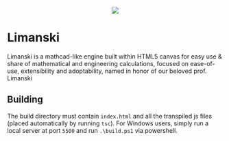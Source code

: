 <p align="center">
  <img src="https://github.com/user-attachments/assets/74c8d688-2609-40bc-bb2e-02314c0685ac" />
</p>

#  Limanski
Limanski is a mathcad-like engine built within HTML5 canvas for easy use & share of mathematical and engineering calculations, focused on ease-of-use, extensibility and adoptability, named in honor of our beloved prof. Limanski

## Building
The build directory must contain `index.html` and all the transpiled js files (placed automatically by running `tsc`). For Windows users, simply run a local server at port `5500` and run `.\build.ps1` via powershell.
